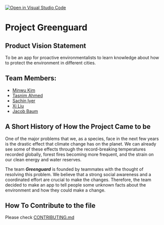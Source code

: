 [![Open in Visual Studio Code](https://classroom.github.com/assets/open-in-vscode-c66648af7eb3fe8bc4f294546bfd86ef473780cde1dea487d3c4ff354943c9ae.svg)](https://classroom.github.com/online_ide?assignment_repo_id=8742764&assignment_repo_type=AssignmentRepo)

# Project Greenguard

## Product Vision Statement
To be an app for proactive environmentalists to learn knowledge about how to protect the environment in different cities.

## Team Members:
- [Minwu Kim](https://github.com/minwukim)
- [Tasnim Ahmed](https://github.com/tasnimahmed11)
- [Sachin Iyer]()
- [Xi Liu]()
- [Jacob Baum]()


## A Short History of How the Project Came to be
  One of the major problems that we, as a species, face in the next few years is the drastic effect that climate change has on the planet. We can already see some of these effects through the record-breaking temperatures recorded globally, forest fires becoming more frequent, and the strain on our clean energy and water reserves.
  
  The team ***Greenguard*** is founded by teammates with the thought of resolving this problem. We believe that a strong social awareness and a coordinated effort are crucial to make the changes. Therefore, the team decided to make an app to tell people some unknown facts about the environment and how they could make a change.

  ## How To Contribute to the file
Please check [CONTRIBUTING.md](./CONTRIBUTING.md)
